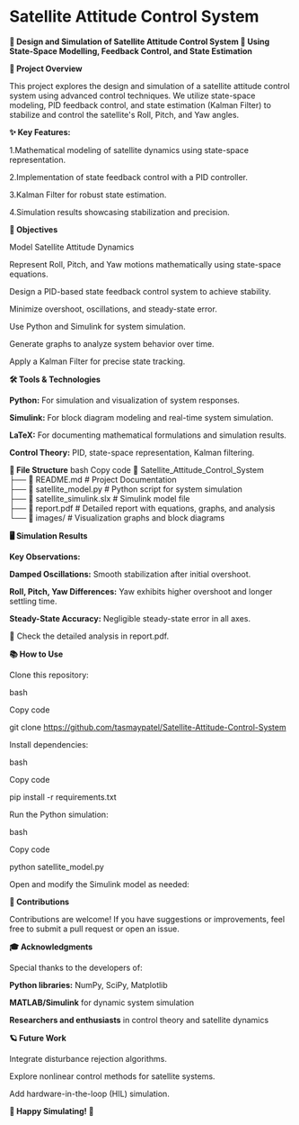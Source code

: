 # Satellite Attitude Control System


**🌌 Design and Simulation of Satellite Attitude Control System 🚀
Using State-Space Modelling, Feedback Control, and State Estimation**


**📖 Project Overview**


This project explores the design and simulation of a satellite attitude control system using advanced control techniques. We utilize state-space modeling, PID feedback control, and state estimation (Kalman Filter) to stabilize and control the satellite's Roll, Pitch, and Yaw angles.


**✨ Key Features:**


1.Mathematical modeling of satellite dynamics using state-space representation.


2.Implementation of state feedback control with a PID controller.


3.Kalman Filter for robust state estimation.


4.Simulation results showcasing stabilization and precision.


**🎯 Objectives**


Model Satellite Attitude Dynamics


Represent Roll, Pitch, and Yaw motions mathematically using state-space equations.


Design a PID-based state feedback control system to achieve stability.


Minimize overshoot, oscillations, and steady-state error.


Use Python and Simulink for system simulation.


Generate graphs to analyze system behavior over time.


Apply a Kalman Filter for precise state tracking.


**🛠️ Tools & Technologies**


**Python:** For simulation and visualization of system responses.


**Simulink:** For block diagram modeling and real-time system simulation.


**LaTeX:** For documenting mathematical formulations and simulation results.


**Control Theory:** PID, state-space representation, Kalman filtering.


**📂 File Structure**
bash
Copy code
📁 Satellite_Attitude_Control_System  
├── 📜 README.md                # Project Documentation  
├── 📜 satellite_model.py       # Python script for system simulation  
├── 📜 satellite_simulink.slx   # Simulink model file  
├── 📜 report.pdf              # Detailed report with equations, graphs, and analysis  
└── 📜 images/                  # Visualization graphs and block diagrams  


**🖥️ Simulation Results**


**Key Observations:**


**Damped Oscillations:** Smooth stabilization after initial overshoot.


**Roll, Pitch, Yaw Differences:** Yaw exhibits higher overshoot and longer settling time.


**Steady-State Accuracy:** Negligible steady-state error in all axes.


🔗 Check the detailed analysis in report.pdf.

**📚 How to Use**


Clone this repository:


bash


Copy code


git clone https://github.com/tasmaypatel/Satellite-Attitude-Control-System 


Install dependencies:


bash


Copy code


pip install -r requirements.txt 


Run the Python simulation:


bash


Copy code


python satellite_model.py 


Open and modify the Simulink model as needed:


**🤝 Contributions**


Contributions are welcome! If you have suggestions or improvements, feel free to submit a pull request or open an issue.

**🎓 Acknowledgments**


Special thanks to the developers of:


**Python libraries:** NumPy, SciPy, Matplotlib


**MATLAB/Simulink** for dynamic system simulation


**Researchers and enthusiasts** in control theory and satellite dynamics


**🪐 Future Work**


Integrate disturbance rejection algorithms.


Explore nonlinear control methods for satellite systems.


Add hardware-in-the-loop (HIL) simulation.


**🚀 Happy Simulating! 🌟**
